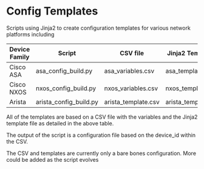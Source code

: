 # Config Templates

Scripts using Jinja2 to create configuration templates for various network platforms including

Device Family | Script | CSV file | Jinja2 Template
--- | --- | --- | ---
Cisco ASA | asa_config_build.py | asa_variables.csv | asa_template.j2
Cisco NXOS | nxos_config_build.py | nxos_variables.csv | nxos_template.j2
Arista | arista_config_build.py |  arista_template.csv| arista_template.j2


All of the templates are based on a CSV file with the variables and the Jinja2 template file as detailed in the above table. 

The output of the script is a configuration file based on the device_id within the CSV. 

The CSV and templates are currently only a bare bones configuration. More could be added as the script evolves 